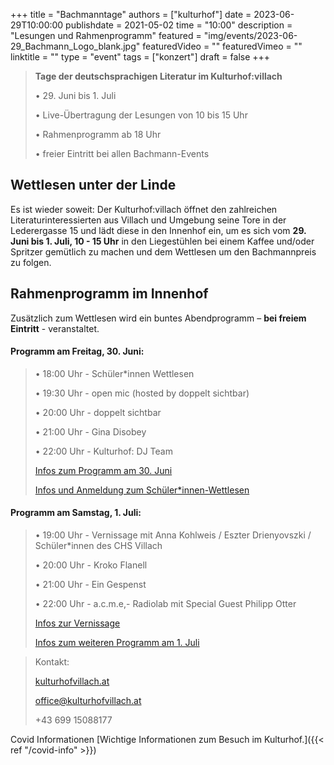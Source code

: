 +++
title = "Bachmanntage"
authors = ["kulturhof"]
date = 2023-06-29T10:00:00
publishdate = 2021-05-02
time = "10:00"
description = "Lesungen und Rahmenprogramm"
featured = "img/events/2023-06-29_Bachmann_Logo_blank.jpg"
featuredVideo = ""
featuredVimeo = ""
linktitle = ""
type = "event"
tags = ["konzert"]
draft = false
+++

>**Tage der deutschsprachigen Literatur im Kulturhof:villach**
>
>•	29. Juni bis 1. Juli
>
>•	Live-Übertragung der Lesungen von 10 bis 15 Uhr
>
>•	Rahmenprogramm ab 18 Uhr
>
>•	freier Eintritt bei allen Bachmann-Events
>


## Wettlesen unter der Linde

Es ist wieder soweit: Der Kulturhof:villach öffnet den zahlreichen Literaturinteressierten aus Villach und Umgebung seine Tore in der Lederergasse 15 und lädt diese in den Innenhof ein, um es sich vom **29. Juni bis 1. Juli, 10 - 15 Uhr** in den Liegestühlen bei einem Kaffee und/oder Spritzer gemütlich zu machen und dem Wettlesen um den Bachmannpreis zu folgen.

## Rahmenprogramm im Innenhof

Zusätzlich zum Wettlesen wird ein buntes Abendprogramm – **bei freiem Eintritt** - veranstaltet.


#### Programm am Freitag, 30. Juni:

>•	18:00 Uhr - Schüler\*innen Wettlesen
>
>•	19:30 Uhr - open mic (hosted by doppelt sichtbar)
>
>•	20:00 Uhr - doppelt sichtbar
>
>•	21:00 Uhr - Gina Disobey
>
>•	22:00 Uhr - Kulturhof: DJ Team
>
>[Infos zum Programm am 30. Juni](https://kulturhofvillach.at/events/2023/2023-06-30_bachmanntag1/)
>
>[Infos und Anmeldung zum Schüler\*innen-Wettlesen](https://kulturhofvillach.at/news/2023/2023-06-30_wettlesen/)


#### Programm am Samstag, 1. Juli:
>
>•	19:00 Uhr - Vernissage mit Anna Kohlweis / Eszter Drienyovszki / Schüler\*innen des CHS Villach
>
>•	20:00 Uhr - Kroko Flanell
>
>•	21:00 Uhr - Ein Gespenst
>
>•	22:00 Uhr - a.c.m.e,- Radiolab mit Special Guest Philipp Otter
>
>[Infos zur Vernissage](https://kulturhofvillach.at/events/2023/2023-07-01_bachmannvernissage/)
>
>[Infos zum weiteren Programm am 1. Juli](https://kulturhofvillach.at/events/2023/2023-07-01_bachmanntag2/)


>Kontakt:
>
>[kulturhofvillach.at](https://www.kulturhofvillach.at/)
>
>office@kulturhofvillach.at
>
>+43 699 15088177


Covid Informationen
[Wichtige Informationen zum Besuch im Kulturhof.]({{< ref "/covid-info" >}})
